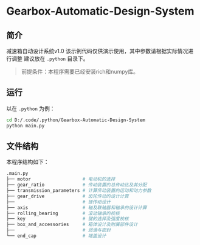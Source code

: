 # Gearbox-Automatic-Design-System

## 简介

减速箱自动设计系统v1.0
该示例代码仅供演示使用，其中参数请根据实际情况进行调整
建议放在 `.python` 目录下。
>前提条件：本程序需要已经安装rich和numpy库。

## 运行

以在 `.python` 为例：

```bash
cd D:/.code/.python/Gearbox-Automatic-Design-System
python main.py
```

## 文件结构

本程序结构如下：

```bash
.main.py
├── motor                   # 电动机的选择
├── gear_ratio              # 传动装置的总传动比及其分配
├── transmission_parameters # 计算传动装置的运动和动力参数
├── gear_drive              # 齿轮传动的设计计算
├──                         # 链传动设计
├── axis                    # 轴及联轴器和轴承的设计计算
├── rolling_bearing         # 滚动轴承的校核
├── key                     # 键的选择及强度校核
├── box_and_accessories     # 箱体设计及附属部件设计
├──                         # 润滑与密封
└── end_cap                 # 端盖设计
```
